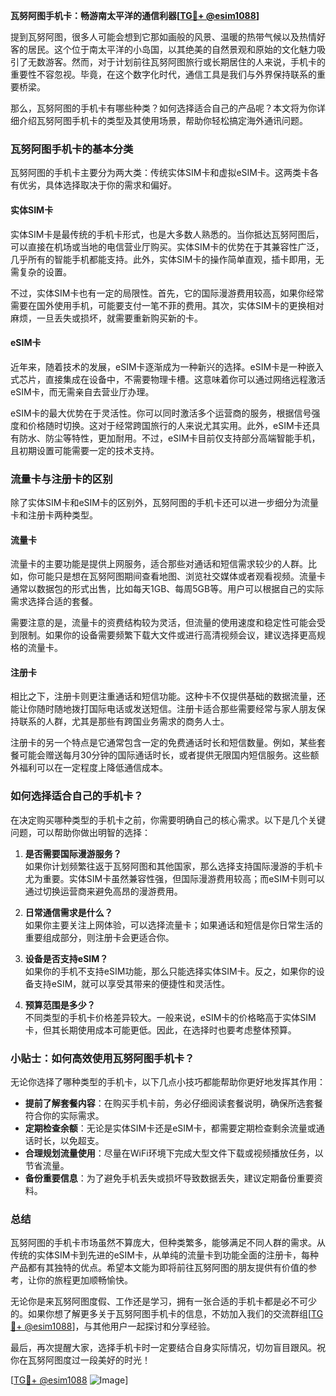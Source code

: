 **瓦努阿图手机卡：畅游南太平洋的通信利器[[TG💪+ @esim1088](https://t.me/s/esim1088)]**

提到瓦努阿图，很多人可能会想到它那如画般的风景、温暖的热带气候以及热情好客的居民。这个位于南太平洋的小岛国，以其绝美的自然景观和原始的文化魅力吸引了无数游客。然而，对于计划前往瓦努阿图旅行或长期居住的人来说，手机卡的重要性不容忽视。毕竟，在这个数字化时代，通信工具是我们与外界保持联系的重要桥梁。

那么，瓦努阿图的手机卡有哪些种类？如何选择适合自己的产品呢？本文将为你详细介绍瓦努阿图手机卡的类型及其使用场景，帮助你轻松搞定海外通讯问题。

### 瓦努阿图手机卡的基本分类

瓦努阿图的手机卡主要分为两大类：传统实体SIM卡和虚拟eSIM卡。这两类卡各有优劣，具体选择取决于你的需求和偏好。

#### 实体SIM卡

实体SIM卡是最传统的手机卡形式，也是大多数人熟悉的。当你抵达瓦努阿图后，可以直接在机场或当地的电信营业厅购买。实体SIM卡的优势在于其兼容性广泛，几乎所有的智能手机都能支持。此外，实体SIM卡的操作简单直观，插卡即用，无需复杂的设置。

不过，实体SIM卡也有一定的局限性。首先，它的国际漫游费用较高，如果你经常需要在国外使用手机，可能要支付一笔不菲的费用。其次，实体SIM卡的更换相对麻烦，一旦丢失或损坏，就需要重新购买新的卡。

#### eSIM卡

近年来，随着技术的发展，eSIM卡逐渐成为一种新兴的选择。eSIM卡是一种嵌入式芯片，直接集成在设备中，不需要物理卡槽。这意味着你可以通过网络远程激活eSIM卡，而无需亲自去营业厅办理。

eSIM卡的最大优势在于灵活性。你可以同时激活多个运营商的服务，根据信号强度和价格随时切换。这对于经常跨国旅行的人来说尤其实用。此外，eSIM卡还具有防水、防尘等特性，更加耐用。不过，eSIM卡目前仅支持部分高端智能手机，且初期设置可能需要一定的技术支持。

### 流量卡与注册卡的区别

除了实体SIM卡和eSIM卡的区别外，瓦努阿图的手机卡还可以进一步细分为流量卡和注册卡两种类型。

#### 流量卡

流量卡的主要功能是提供上网服务，适合那些对通话和短信需求较少的人群。比如，你可能只是想在瓦努阿图期间查看地图、浏览社交媒体或者观看视频。流量卡通常以数据包的形式出售，比如每天1GB、每周5GB等。用户可以根据自己的实际需求选择合适的套餐。

需要注意的是，流量卡的资费结构较为灵活，但流量的使用速度和稳定性可能会受到限制。如果你的设备需要频繁下载大文件或进行高清视频会议，建议选择更高规格的流量卡。

#### 注册卡

相比之下，注册卡则更注重通话和短信功能。这种卡不仅提供基础的数据流量，还能让你随时随地拨打国际电话或发送短信。注册卡适合那些需要经常与家人朋友保持联系的人群，尤其是那些有跨国业务需求的商务人士。

注册卡的另一个特点是它通常包含一定的免费通话时长和短信数量。例如，某些套餐可能会赠送每月30分钟的国际通话时长，或者提供无限国内短信服务。这些额外福利可以在一定程度上降低通信成本。

### 如何选择适合自己的手机卡？

在决定购买哪种类型的手机卡之前，你需要明确自己的核心需求。以下是几个关键问题，可以帮助你做出明智的选择：

1. **是否需要国际漫游服务？**  
   如果你计划频繁往返于瓦努阿图和其他国家，那么选择支持国际漫游的手机卡尤为重要。实体SIM卡虽然兼容性强，但国际漫游费用较高；而eSIM卡则可以通过切换运营商来避免高昂的漫游费用。

2. **日常通信需求是什么？**  
   如果你主要关注上网体验，可以选择流量卡；如果通话和短信是你日常生活的重要组成部分，则注册卡会更适合你。

3. **设备是否支持eSIM？**  
   如果你的手机不支持eSIM功能，那么只能选择实体SIM卡。反之，如果你的设备支持eSIM，就可以享受其带来的便捷性和灵活性。

4. **预算范围是多少？**  
   不同类型的手机卡价格差异较大。一般来说，eSIM卡的价格略高于实体SIM卡，但其长期使用成本可能更低。因此，在选择时也要考虑整体预算。

### 小贴士：如何高效使用瓦努阿图手机卡？

无论你选择了哪种类型的手机卡，以下几点小技巧都能帮助你更好地发挥其作用：

- **提前了解套餐内容**：在购买手机卡前，务必仔细阅读套餐说明，确保所选套餐符合你的实际需求。
- **定期检查余额**：无论是实体SIM卡还是eSIM卡，都需要定期检查剩余流量或通话时长，以免超支。
- **合理规划流量使用**：尽量在WiFi环境下完成大型文件下载或视频播放任务，以节省流量。
- **备份重要信息**：为了避免手机丢失或损坏导致数据丢失，建议定期备份重要资料。

### 总结

瓦努阿图的手机卡市场虽然不算庞大，但种类繁多，能够满足不同人群的需求。从传统的实体SIM卡到先进的eSIM卡，从单纯的流量卡到功能全面的注册卡，每种产品都有其独特的优点。希望本文能为即将前往瓦努阿图的朋友提供有价值的参考，让你的旅程更加顺畅愉快。

无论你是来瓦努阿图度假、工作还是学习，拥有一张合适的手机卡都是必不可少的。如果你想了解更多关于瓦努阿图手机卡的信息，不妨加入我们的交流群组[[TG💪+ @esim1088](https://t.me/s/esim1088)]，与其他用户一起探讨和分享经验。

最后，再次提醒大家，选择手机卡时一定要结合自身实际情况，切勿盲目跟风。祝你在瓦努阿图度过一段美好的时光！

[[TG💪+ @esim1088](https://t.me/s/esim1088) ![Image](https://i.postimg.cc/4NQfJmqS/Snipaste-2025-05-13-00-14-12.png)]